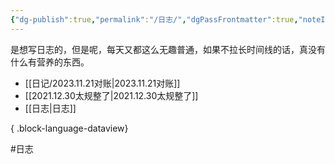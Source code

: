 ```yaml
---
{"dg-publish":true,"permalink":"/日志/","dgPassFrontmatter":true,"noteIcon":""}
---
```



是想写日志的，但是呢，每天又都这么无趣普通，如果不拉长时间线的话，真没有什么有营养的东西。
- [[日记/2023.11.21对账\|2023.11.21对账]]
- [[2021.12.30太规整了\|2021.12.30太规整了]]
- [[日志\|日志]]

{ .block-language-dataview}


#日志